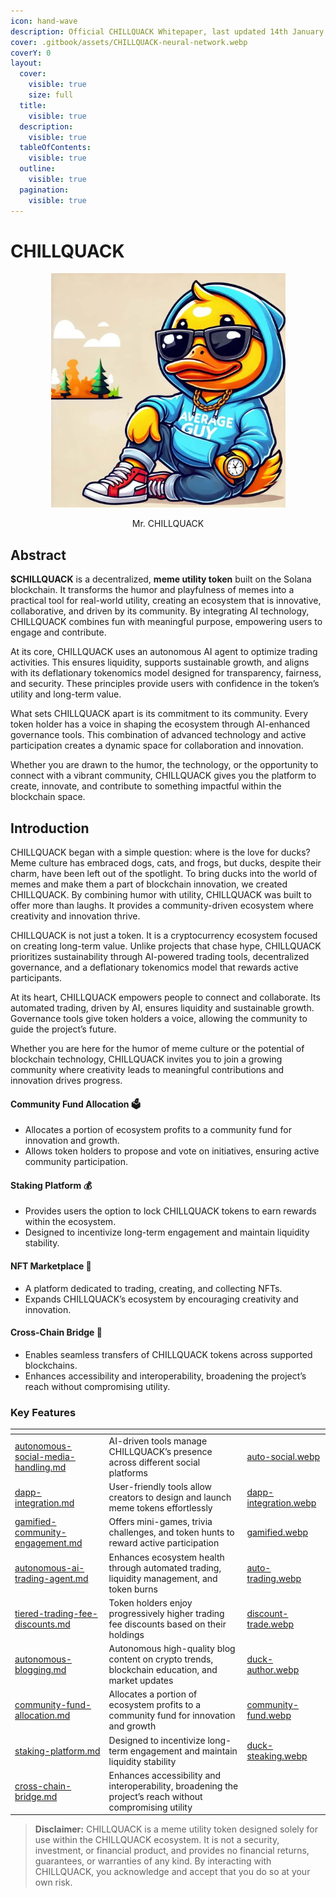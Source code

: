 ```yaml
---
icon: hand-wave
description: Official CHILLQUACK Whitepaper, last updated 14th January 2025
cover: .gitbook/assets/CHILLQUACK-neural-network.webp
coverY: 0
layout:
  cover:
    visible: true
    size: full
  title:
    visible: true
  description:
    visible: true
  tableOfContents:
    visible: true
  outline:
    visible: true
  pagination:
    visible: true
---
```


# CHILLQUACK

<div align="center"><figure><img src=".gitbook/assets/CHILLQUACK.jpeg" alt="Official token meme logo, Mr. CHILLQUACK" width="375"><figcaption><p>Mr. CHILLQUACK</p></figcaption></figure></div>

## Abstract

**$CHILLQUACK** is a decentralized, **meme utility token** built on the Solana blockchain. It transforms the humor and playfulness of memes into a practical tool for real-world utility, creating an ecosystem that is innovative, collaborative, and driven by its community. By integrating AI technology, CHILLQUACK combines fun with meaningful purpose, empowering users to engage and contribute.

At its core, CHILLQUACK uses an autonomous AI agent to optimize trading activities. This ensures liquidity, supports sustainable growth, and aligns with its deflationary tokenomics model designed for transparency, fairness, and security. These principles provide users with confidence in the token’s utility and long-term value.

What sets CHILLQUACK apart is its commitment to its community. Every token holder has a voice in shaping the ecosystem through AI-enhanced governance tools. This combination of advanced technology and active participation creates a dynamic space for collaboration and innovation.

Whether you are drawn to the humor, the technology, or the opportunity to connect with a vibrant community, CHILLQUACK gives you the platform to create, innovate, and contribute to something impactful within the blockchain space.

## Introduction

CHILLQUACK began with a simple question: where is the love for ducks? Meme culture has embraced dogs, cats, and frogs, but ducks, despite their charm, have been left out of the spotlight. To bring ducks into the world of memes and make them a part of blockchain innovation, we created CHILLQUACK. By combining humor with utility, CHILLQUACK was built to offer more than laughs. It provides a community-driven ecosystem where creativity and innovation thrive.

CHILLQUACK is not just a token. It is a cryptocurrency ecosystem focused on creating long-term value. Unlike projects that chase hype, CHILLQUACK prioritizes sustainability through AI-powered trading tools, decentralized governance, and a deflationary tokenomics model that rewards active participants.

At its heart, CHILLQUACK empowers people to connect and collaborate. Its automated trading, driven by AI, ensures liquidity and sustainable growth. Governance tools give token holders a voice, allowing the community to guide the project’s future.

Whether you are here for the humor of meme culture or the potential of blockchain technology, CHILLQUACK invites you to join a growing community where creativity leads to meaningful contributions and innovation drives progress.

#### Community Fund Allocation 🗳️ <a href="#community-fund-allocation" id="community-fund-allocation"></a>

* Allocates a portion of ecosystem profits to a community fund for innovation and growth.
* Allows token holders to propose and vote on initiatives, ensuring active community participation.

#### Staking Platform 💰 <a href="#staking-platform" id="staking-platform"></a>

* Provides users the option to lock CHILLQUACK tokens to earn rewards within the ecosystem.
* Designed to incentivize long-term engagement and maintain liquidity stability.

#### NFT Marketplace 🎨 <a href="#nft-marketplace" id="nft-marketplace"></a>

* A platform dedicated to trading, creating, and collecting NFTs.
* Expands CHILLQUACK’s ecosystem by encouraging creativity and innovation.

#### Cross-Chain Bridge 🌉 <a href="#cross-chain-bridge" id="cross-chain-bridge"></a>

* Enables seamless transfers of CHILLQUACK tokens across supported blockchains.
* Enhances accessibility and interoperability, broadening the project’s reach without compromising utility.

### Key Features

<table data-column-title-hidden data-view="cards" data-full-width="false"><thead><tr><th data-type="content-ref"></th><th></th><th data-hidden data-card-cover data-type="files"></th></tr></thead><tbody><tr><td><a href="key-features/autonomous-social-media-handling.md">autonomous-social-media-handling.md</a></td><td>AI-driven tools manage CHILLQUACK’s presence across different social platforms</td><td><a href=".gitbook/assets/auto-social.webp">auto-social.webp</a></td></tr><tr><td><a href="key-features/dapp-integration.md">dapp-integration.md</a></td><td>User-friendly tools allow creators to design and launch meme tokens effortlessly</td><td><a href=".gitbook/assets/dapp-integration.webp">dapp-integration.webp</a></td></tr><tr><td><a href="key-features/gamified-community-engagement.md">gamified-community-engagement.md</a></td><td>Offers mini-games, trivia challenges, and token hunts to reward active participation</td><td><a href=".gitbook/assets/gamified.webp">gamified.webp</a></td></tr><tr><td><a href="key-features/autonomous-ai-trading-agent.md">autonomous-ai-trading-agent.md</a></td><td>Enhances ecosystem health through automated trading, liquidity management, and token burns</td><td><a href=".gitbook/assets/auto-trading.webp">auto-trading.webp</a></td></tr><tr><td><a href="key-features/tiered-trading-fee-discounts.md">tiered-trading-fee-discounts.md</a></td><td>Token holders enjoy progressively higher trading fee discounts based on their holdings</td><td><a href=".gitbook/assets/discount-trade.webp">discount-trade.webp</a></td></tr><tr><td><a href="key-features/autonomous-blogging.md">autonomous-blogging.md</a></td><td>Autonomous high-quality blog content on crypto trends, blockchain education, and market updates</td><td><a href=".gitbook/assets/duck-author.webp">duck-author.webp</a></td></tr><tr><td><a href="key-features/community-fund-allocation.md">community-fund-allocation.md</a></td><td>Allocates a portion of ecosystem profits to a community fund for innovation and growth</td><td><a href=".gitbook/assets/community-fund.webp">community-fund.webp</a></td></tr><tr><td><a href="key-features/staking-platform.md">staking-platform.md</a></td><td>Designed to incentivize long-term engagement and maintain liquidity stability</td><td><a href=".gitbook/assets/duck-steaking.webp">duck-steaking.webp</a></td></tr><tr><td><a href="key-features/cross-chain-bridge.md">cross-chain-bridge.md</a></td><td>Enhances accessibility and interoperability, broadening the project’s reach without compromising utility</td><td></td></tr></tbody></table>

> **Disclaimer:** CHILLQUACK is a meme utility token designed solely for use within the CHILLQUACK ecosystem. It is not a security, investment, or financial product, and provides no financial returns, guarantees, or warranties of any kind. By interacting with CHILLQUACK, you acknowledge and accept that you do so at your own risk.
